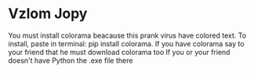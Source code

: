 # Vzlom Jopy
You must install colorama beacause this prank virus have colored text.
To install, paste in terminal: pip install colorama.
If you have colorama say to your friend that he must download colorama too
If you or your friend doesn't have Python the .exe file there
